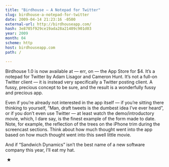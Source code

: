 ```yaml
---
title: "Birdhouse — A Notepad for Twitter"
slug: birdhouse-a-notepad-for-twitter
date: 2009-04-14 21:23:16 -0500
external-url: http://birdhouseapp.com/
hash: 3e8705f929ce19ada28a21409c901d03
year: 2009
month: 04
scheme: http
host: birdhouseapp.com
path: /

---
```


Birdhouse 1.0 is now available at — err, on — the App Store for $4. It’s a notepad for Twitter by Adam Lisagor and Cameron Hunt. It’s not a full-on Twitter client — it is instead very specifically a Twitter posting client. A fussy, precious concept to be sure, and the result is a wonderfully fussy and precious app.


Even if you’re already not interested in the app itself — if you’re sitting there thinking to yourself, “Man, draft tweets is the dumbest idea I’ve ever heard”, or if you don’t even use Twitter — at least watch the demo/introductory movie, which, I dare say, is the finest example of the form made to date. Note, for example, the reflection of the trees on the iPhone trim during the screencast sections. Think about how much thought went into the app based on how much thought went into this swell little movie.


And if “Sandwich Dynamics” isn’t the best name of a new software company this year, I’ll eat my hat.



 ★ 

